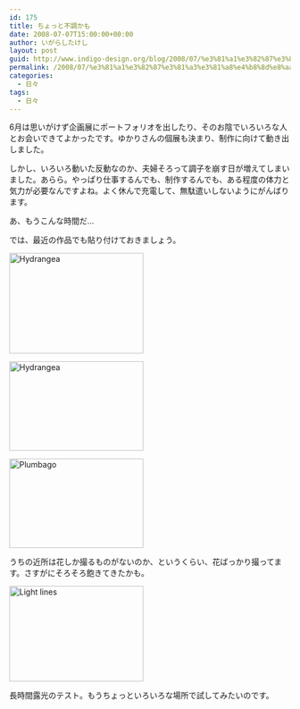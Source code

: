 ```yaml
---
id: 175
title: ちょっと不調かも
date: 2008-07-07T15:00:00+00:00
author: いがらしたけし
layout: post
guid: http://www.indigo-design.org/blog/2008/07/%e3%81%a1%e3%82%87%e3%81%a3%e3%81%a8%e4%b8%8d%e8%aa%bf%e3%81%8b%e3%82%82/
permalink: /2008/07/%e3%81%a1%e3%82%87%e3%81%a3%e3%81%a8%e4%b8%8d%e8%aa%bf%e3%81%8b%e3%82%82/
categories:
  - 日々
tags:
  - 日々
---
```

6月は思いがけず企画展にポートフォリオを出したり、そのお陰でいろいろな人とお会いできてよかったです。ゆかりさんの個展も決まり、制作に向けて動き出しました。

しかし、いろいろ動いた反動なのか、夫婦そろって調子を崩す日が増えてしまいました。あらら。やっぱり仕事するんでも、制作するんでも、ある程度の体力と気力が必要なんですよね。よく休んで充電して、無駄遣いしないようにがんばります。

あ、もうこんな時間だ… 

では、最近の作品でも貼り付けておきましょう。

[<img src="http://farm4.static.flickr.com/3028/2628704870_0c224dfbb8_m.jpg" width="240" height="180" alt="Hydrangea" />](http://www.flickr.com/photos/takeshi81/2628704870/ "Hydrangea by Takeshi*, on Flickr")

[<img src="http://farm4.static.flickr.com/3070/2633513339_8226611ba1_m.jpg" width="240" height="160" alt="Hydrangea" />](http://www.flickr.com/photos/takeshi81/2633513339/ "Hydrangea by Takeshi*, on Flickr")

[<img src="http://farm4.static.flickr.com/3268/2638051255_71b4b002e0_m.jpg" width="240" height="160" alt="Plumbago" />](http://www.flickr.com/photos/takeshi81/2638051255/ "Plumbago by Takeshi*, on Flickr") 

うちの近所は花しか撮るものがないのか、というくらい、花ばっかり撮ってます。さすがにそろそろ飽きてきたかも。

[<img src="http://farm4.static.flickr.com/3280/2646359618_31efa69efe_m.jpg" width="240" height="171" alt="Light lines" />](http://www.flickr.com/photos/takeshi81/2646359618/ "Light lines by Takeshi*, on Flickr") 

長時間露光のテスト。もうちょっといろいろな場所で試してみたいのです。
